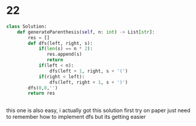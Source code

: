 # 22 

```py
class Solution:
    def generateParenthesis(self, n: int) -> List[str]:
        res = []
        def dfs(left, right, s):
            if(len(s) == n * 2):
               res.append(s)
               return
            if(left < n):
                dfs(left + 1, right, s + '(') 
            if(right < left):
                dfs(left, right + 1, s + ')')
        dfs(0,0,'')
        return res
            
```
this one is also easy, i actually got this solution first try on paper
just need to remember how to implement dfs but its getting easier